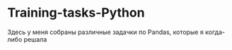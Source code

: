 # Training-tasks-Python
Здесь у меня собраны различные задачки по Pandas, которые я когда-либо решала
